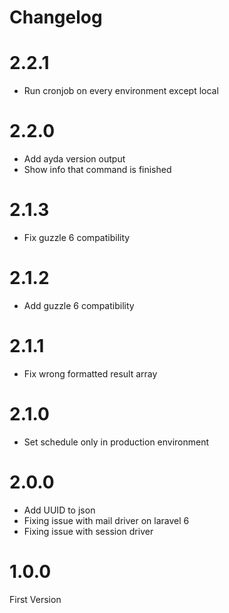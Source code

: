 # Changelog

# 2.2.1

- Run cronjob on every environment except local

# 2.2.0

- Add ayda version output
- Show info that command is finished

# 2.1.3

- Fix guzzle 6 compatibility

# 2.1.2

- Add guzzle 6 compatibility

# 2.1.1

- Fix wrong formatted result array

# 2.1.0

- Set schedule only in production environment

# 2.0.0

- Add UUID to json
- Fixing issue with mail driver on laravel 6
- Fixing issue with session driver

# 1.0.0

First Version
